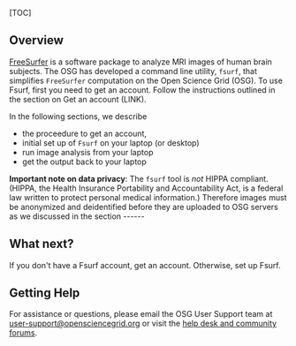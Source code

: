 [title]: - "Introduction to Fsurf and FreeSurfer"
[TOC]
 
## Overview

[FreeSurfer](http://freesurfer.net/) is a software package to analyze MRI images of human brain subjects. The OSG has developed a command line utility, `fsurf`, that simplifies `FreeSurfer` computation on the Open 
Science Grid (OSG).  To use Fsurf, first you need to get an account. Follow the instructions outlined in the section on Get an account (LINK).  

In the following sections, we describe 

* the proceedure to get an account, 
* initial set up of `Fsurf` on your laptop (or desktop)
* run image analysis from your laptop 
* get the output back to your laptop

**Important note on data privacy**: The `fsurf` tool is *not* HIPPA compliant. (HIPPA, the Health Insurance Portability and Accountability Act, is a federal law written to protect personal medical information.) Therefore images must be anonymized and deidentified before they are uploaded to OSG servers as we discussed in the section ------

## What next?
If you don't have a Fsurf account, get an account. Otherwise, set up Fsurf. 

## Getting Help
For assistance or questions, please email the OSG User Support team  at [user-support@opensciencegrid.org](mailto:user-support@opensciencegrid.org) or visit the [help desk and community forums](http://support.opensciencegrid.org).


